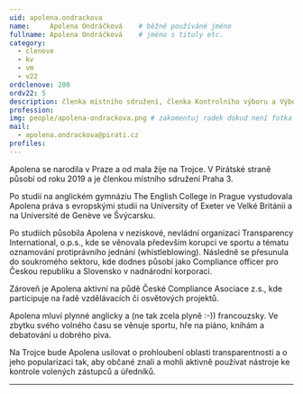 ```yaml
---
uid: apolena.ondrackova
name:     Apolena Ondráčková  	# běžně používáné jméno
fullname: Apolena Ondráčková  	# jméno s tituly etc.
category:
  - clenove
  - kv
  - vm
  - v22
ordclenove: 200
ordv22: 5
description: členka místního sdružení, členka Kontrolního výboru a Výboru pro majetek # zobrazuje se v lide
profession: 
img: people/apolena-ondrackova.png # zakomentuj radek dokud není fotka
mail:
  - apolena.ondrackova@pirati.cz
profiles:
---
```


Apolena se narodila v Praze  a od mala žije na Trojce. V Pirátské straně působí od roku 2019 a je členkou místního sdružení Praha 3.

Po studii na anglickém gymnáziu The English College in Prague vystudovala Apolena práva s evropskými studii na University of Exeter ve Velké Británii a na Université de Genève ve Švýcarsku.

Po studiích působila Apolena v neziskové, nevládní organizaci Transparency International, o.p.s., kde se věnovala především korupci ve sportu a tématu oznamování protiprávního jednání (whistleblowing). Následně se přesunula do soukromého sektoru, kde dodnes působí jako Compliance officer pro Českou republiku a Slovensko v nadnárodní korporaci. 

Zároveň je Apolena aktivní na půdě České Compliance Asociace z.s., kde participuje na řadě vzdělávacích či osvětových projektů. 

Apolena mluví plynné anglicky a (ne tak zcela plyně :-)) francouzsky. Ve zbytku svého volného času se věnuje sportu, hře na piáno, knihám a debatování u dobrého piva. 

Na Trojce bude Apolena usilovat o prohloubení oblasti transparentnosti a o jeho popularizaci tak, aby občané znali a mohli aktivně používat nástroje ke kontrole volených zástupců a úředníků.

---

